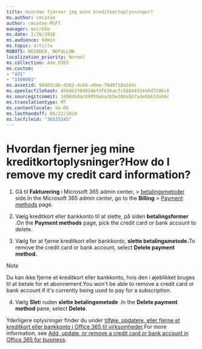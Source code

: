 ```yaml
---
title: Hvordan fjerner jeg mine kreditkortoplysninger?
ms.author: cmcatee
author: cmcatee-MSFT
manager: mnirkhe
ms.date: 2/20/2018
ms.audience: Admin
ms.topic: article
ROBOTS: NOINDEX, NOFOLLOW
localization_priority: Normal
ms.collection: Adm_O365
ms.custom:
- "431"
- "1500001"
ms.assetid: 9d465c0b-d262-4c84-a0ee-76d0f18a24dc
ms.openlocfilehash: d56062f049246fdf63bacfc5884453446d7286c6
ms.sourcegitcommit: 1d98db8acb9959aba3b5e308a567ade6b62da56c
ms.translationtype: MT
ms.contentlocale: da-DK
ms.lasthandoff: 08/22/2019
ms.locfileid: "36523145"
---
```

# <a name="how-do-i-remove-my-credit-card-information"></a><span data-ttu-id="a34a9-102">Hvordan fjerner jeg mine kreditkortoplysninger?</span><span class="sxs-lookup"><span data-stu-id="a34a9-102">How do I remove my credit card information?</span></span>

1. <span data-ttu-id="a34a9-103">Gå til **Fakturering** i Microsoft 365 admin center, \> [betalingsmetoder](https://go.microsoft.com/fwlink/p/?linkid=2018806) side.</span><span class="sxs-lookup"><span data-stu-id="a34a9-103">In the Microsoft 365 admin center, go to the **Billing** \> [Payment methods](https://go.microsoft.com/fwlink/p/?linkid=2018806) page.</span></span>

2. <span data-ttu-id="a34a9-104">Vælg kreditkort eller bankkonto til at slette, på siden **betalingsformer** .</span><span class="sxs-lookup"><span data-stu-id="a34a9-104">On the **Payment methods** page, pick the credit card or bank account to delete.</span></span>

3. <span data-ttu-id="a34a9-105">Vælg for at fjerne kreditkort eller bankkonto, **slette betalingsmetode.**</span><span class="sxs-lookup"><span data-stu-id="a34a9-105">To remove the credit card or bank account, select **Delete payment method.**</span></span>

> [!NOTE]
> <span data-ttu-id="a34a9-106">Du kan ikke fjerne et kreditkort eller bankkonto, hvis den i øjeblikket bruges til at betale for et abonnement.</span><span class="sxs-lookup"><span data-stu-id="a34a9-106">You won't be able to remove a credit card or bank account if it's currently being used to pay for a subscription.</span></span>

4. <span data-ttu-id="a34a9-107">Vælg **Slet**i ruden **slette betalingsmetode** .</span><span class="sxs-lookup"><span data-stu-id="a34a9-107">In the **Delete payment method** pane, select **Delete**.</span></span>

<span data-ttu-id="a34a9-108">Yderligere oplysninger finder du under [tilføje, opdatere, eller fjerne et kreditkort eller bankkonto i Office 365 til virksomheder](https://docs.microsoft.com/office365/admin/subscriptions-and-billing/add-update-or-remove-credit-card-or-bank-account).</span><span class="sxs-lookup"><span data-stu-id="a34a9-108">For more information, see [Add, update, or remove a credit card or bank account in Office 365 for business](https://docs.microsoft.com/office365/admin/subscriptions-and-billing/add-update-or-remove-credit-card-or-bank-account).</span></span>
